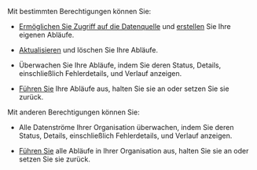 Mit bestimmten Berechtigungen können Sie:

-   [Ermöglichen Sie Zugriff auf die Datenquelle](wer1691592221683.md) und [erstellen](luq1640282345986.md) Sie Ihre eigenen Abläufe.

-   [Aktualisieren](dod1691610081069.md) und löschen Sie Ihre Abläufe.

-   Überwachen Sie Ihre Abläufe, indem Sie deren Status, Details, einschließlich Fehlerdetails, und Verlauf anzeigen.

-   [Führen Sie](fqx1691599182279.md) Ihre Abläufe aus, halten Sie sie an oder setzen Sie sie zurück.

Mit anderen Berechtigungen können Sie:

-   Alle Datenströme Ihrer Organisation überwachen, indem Sie deren Status, Details, einschließlich Fehlerdetails, und Verlauf anzeigen.

-   [Führen Sie](fqx1691599182279.md) alle Abläufe in Ihrer Organisation aus, halten Sie sie an oder setzen Sie sie zurück.
